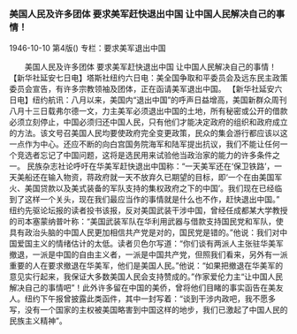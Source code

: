 ### 美国人民及许多团体  要求美军赶快退出中国  让中国人民解决自己的事情！

1946-10-10
第4版()
专栏：要求美军退出中国

　　美国人民及许多团体
    要求美军赶快退出中国
    让中国人民解决自己的事情！
    【新华社延安七日电】塔斯社纽约六日电：美全国争取和平委员会及远东民主政策委员会宣告，有许多宗教领袖及团体，正在函请美军退出中国。
    【新华社延安六日电】纽约航讯：八月以来，美国内“退出中国”的呼声日益增高，美国新群众周刊八月十三日载弗尔德一文，力主美军必须退出中国的土地，所有秘密或公开的借款必须立刻停止，中国必须归还中国人民，只有他们才能决定政府的组织和政府成立的方法。该文号召美国人民均要使政府完全变更政策，民众的集会游行都应该以这一点作为中心。还应不断的向白宫国务院海军和陆军提出抗议，我们不能让任何一个竞选者忘记了中国问题，这将是选民用来试验他当政治家的能力的许多条件之一。
    民族杂志社论呼吁在华美军赶快退出中国称：“一天美军还在‘保卫铁路’，一天美船还在输入物资，蒋政府就一天不放弃久已期望的目标，即‘一个在由美国军火、美国贷款以及美式装备的军队支持的集权政府之下的中国’。我们现在已经临到了这样一个关头，现在我们最应当作的事情就是什么也不作，赶快退出中国。”
    纽约先驱论坛报的读者投书该报，反对美国武装干涉中国，曾经任成都某大学教授的司本塞蒙纳普叶称：“美国武装军队在华利用武器与借款支持国民党和军队，使具有政治头脑的中国人民更加相信共产党是对的，国民党是错的。”他说：我们对中国爱国主义的情绪估计的太低。读者贝色尔写道：“你们谈有两派人主张驻华美军撤退，一派是中国的自由主义者，一派是中国共产党，但照我们看来，另外有一派重要的人在要求撤退在华美军，他们是美国人民。”他说：“如果把撤退在华美军的意见实行起来，我保证大多数美国人民会支持赞成的。”作家爱伦力主“让中国人民解决自己的事情吧”！此外许多留在中国的美侨，曾将他们目睹的事实函告在美友人。纽约下午报曾披露此类函件，其中一封写着：“谈到干涉内政吧，我不愿多写，没有一个国家的主权被美国略害到中国这样的地步，我们已激起了中国人民的民族主义精神”。

